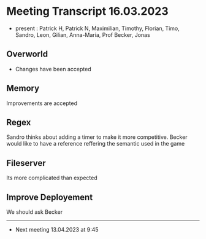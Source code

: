 # Meeting Transcript 16.03.2023

- present : Patrick H, Patrick N, Maximilian, Timothy, Florian, Timo, Sandro, Leon, Gilian, Anna-Maria, Prof Becker, Jonas



## Overworld
- Changes have been accepted

## Memory
Improvements are accepted

## Regex
Sandro thinks about adding a timer to make it more competitive. 
Becker would like to have a reference reffering the semantic used in the game

## Fileserver
Its more complicated than expected

## Improve Deployement
We should ask Becker 

------------------------
- Next meeting 13.04.2023 at 9:45
